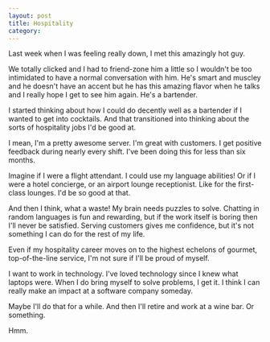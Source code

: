 ```yaml
---
layout: post
title: Hospitality
category:
---
```

Last week when I was feeling really down, I met this amazingly hot guy. 

We totally clicked and I had to friend-zone him a little so I wouldn't be too intimidated to have a normal conversation with him. He's smart and muscley and he doesn't have an accent but he has this amazing flavor when he talks and I really hope I get to see him again. He's a bartender.

I started thinking about how I could do decently well as a bartender if I wanted to get into cocktails. And that transitioned into thinking about the sorts of hospitality jobs I'd be good at. 

I mean, I'm a pretty awesome server. I'm great with customers. I get positive feedback during nearly every shift. I've been doing this for less than six months.

Imagine if I were a flight attendant. I could use my language abilities! Or if I were a hotel concierge, or an airport lounge receptionist. Like for the first-class lounges. I'd be so good at that.

And then I think, what a waste! My brain needs puzzles to solve. Chatting in random languages is fun and rewarding, but if the work itself is boring then I'll never be satisfied. Serving customers gives me confidence, but it's not something I can do for the rest of my life.

Even if my hospitality career moves on to the highest echelons of gourmet, top-of-the-line service, I'm not sure if I'll be proud of myself.

I want to work in technology. I've loved technology since I knew what laptops were. When I do bring myself to solve problems, I get it. I think I can really make an impact at a software company someday.

Maybe I'll do that for a while. And then I'll retire and work at a wine bar. Or something.

Hmm.